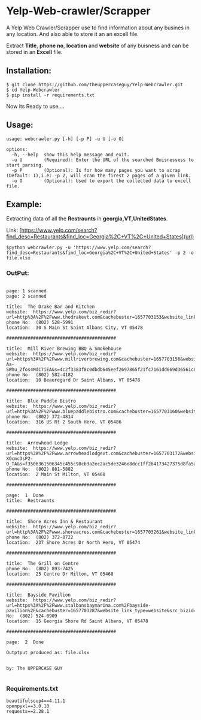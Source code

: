 # **Yelp-Web-crawler/Scrapper**
A Yelp Web Crawler/Scrapper use to find information about any busines in any location. And also able to store it an an excell file.

Extract **Title**, **phone no**, **location** and **website** of any buisness and can be stored in an **Excell** file.


## Installation:

```
$ git clone https://github.com/theuppercaseguy/Yelp-Webcrawler.git
$ cd Yelp-Webcrawler 
$ pip install -r requirements.txt
```

Now its Ready to use....


## Usage:
```
usage: webcrawler.py [-h] [-p P] -u U [-o O]

options:
  -h, --help  show this help message and exit.
  -u U        (Required): Enter the URL of the searched Buisnessess to start parsing.
  -p P        (Optional): Is for how many pages you want to scrap (Default: 1),i.e: -p 2, will scan the firest 2 pages of a given link.
  -o O        (Optional): Used to export the collected data to excell file.
```


## Example:
Extracting data of all the **Restraunts** in **georgia,VT,UnitedStates**.

Link: [https://www.yelp.com/search?find_desc=Restaurants&find_loc=Georgia%2C+VT%2C+United+States](url)


```
$python webcrawler.py -u 'https://www.yelp.com/search?find_desc=Restaurants&find_loc=Georgia%2C+VT%2C+United+States' -p 2 -o file.xlsx

```


### OutPut:

```

page: 1 scanned
page: 2 scanned

title:  The Drake Bar and Kitchen
website:  https://www.yelp.com/biz_redir?url=http%3A%2F%2Fwww.thedrakevt.com&cachebuster=1657703153&website_link_type=website&src_bizid=RITffuaN_SH99q6Q_R49CA&s=3b96959fc7dfa356db851e7e5f97d7c3d73945cd1828e2f33e9529048566860d
phone No:  (802) 528-5991
location:  30 S Main St Saint Albans City, VT 05478

#########################################

title:  Mill River Brewing BBQ & Smokehouse
website:  https://www.yelp.com/biz_redir?url=https%3A%2F%2Fwww.millriverbrewing.com&cachebuster=1657703156&website_link_type=website&src_bizid=m-Aa-SWhu_Zfos4MdC7iEA&s=4c2f3383f8c0dbdb645eef2697865f21fc7161dd669d36561c8924b25fee49ac
phone No:  (802) 582-4182
location:  10 Beauregard Dr Saint Albans, VT 05478

#########################################

title:  Blue Paddle Bistro
website:  https://www.yelp.com/biz_redir?url=http%3A%2F%2Fwww.bluepaddlebistro.com&cachebuster=1657703160&website_link_type=website&src_bizid=iDe2fOkqdnoOdFETE1Zw8g&s=14d5b8e001736d896f6c03bb4950ac434f15521a0cc72af231fb42f476007b7e
phone No:  (802) 372-4814
location:  316 US Rt 2 South Hero, VT 05486

#########################################

title:  Arrowhead Lodge
website:  https://www.yelp.com/biz_redir?url=https%3A%2F%2Fwww.arrowheadlodgevt.com&cachebuster=1657703172&website_link_type=website&src_bizid=Dy7m1xP-XOcmc3sP2-O_TA&s=f3506361506345c455c98cb3a2ec2ac5de3246e8dcc1ff264173427375d8fa5a
phone No:  (802) 881-5882
location:  2 Main St Milton, VT 05468

#########################################

page:  1  Done
title:  Restraunts

#########################################

title:  Shore Acres Inn & Restaurant
website:  https://www.yelp.com/biz_redir?url=http%3A%2F%2Fwww.shoreacres.com&cachebuster=1657703261&website_link_type=website&src_bizid=iWYkd6fQrNCcjPPPGLUJ7g&s=382b150c9d3e0e55b967af24e7016453e661c6bb17bc00ab13dd697b9fcbf35e
phone No:  (802) 372-8722
location:  237 Shore Acres Dr North Hero, VT 05474

#########################################

title:  The Grill on Centre
phone No:  (802) 893-7425
location:  25 Centre Dr Milton, VT 05468

#########################################

title:  Bayside Pavilion
website:  https://www.yelp.com/biz_redir?url=https%3A%2F%2Fwww.stalbansbaymarina.com%2Fbayside-pavilion%2F&cachebuster=1657703287&website_link_type=website&src_bizid=VQXCtGSsfUHtrzj7_VNQmA&s=de914f740c8c448d2d0cd5c1d284573ab70601280b2adeb27522e1e9575d15c3phone No:  (802) 524-0909
location:  15 Georgia Shore Rd Saint Albans, VT 05478

#########################################

page:  2  Done

Outptput produced as: file.xlsx


by: The UPPERCASE GUY


```

### Requirements.txt
```
beautifulsoup4==4.11.1
openpyxl==3.0.10
requests==2.28.1
```


















